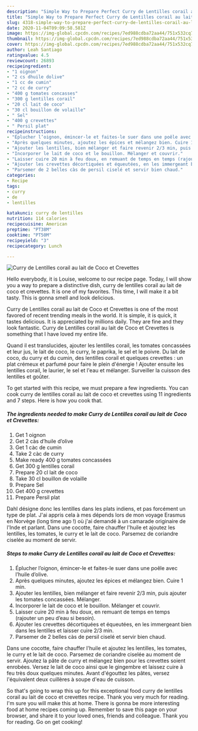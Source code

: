 ```yaml
---
description: "Simple Way to Prepare Perfect Curry de Lentilles corail au lait de Coco et Crevettes"
title: "Simple Way to Prepare Perfect Curry de Lentilles corail au lait de Coco et Crevettes"
slug: 4318-simple-way-to-prepare-perfect-curry-de-lentilles-corail-au-lait-de-coco-et-crevettes
date: 2020-11-04T09:09:58.581Z
image: https://img-global.cpcdn.com/recipes/7ed988cdba72aa44/751x532cq70/curry-de-lentilles-corail-au-lait-de-coco-et-crevettes-photo-principale-de-la-recette.jpg
thumbnail: https://img-global.cpcdn.com/recipes/7ed988cdba72aa44/751x532cq70/curry-de-lentilles-corail-au-lait-de-coco-et-crevettes-photo-principale-de-la-recette.jpg
cover: https://img-global.cpcdn.com/recipes/7ed988cdba72aa44/751x532cq70/curry-de-lentilles-corail-au-lait-de-coco-et-crevettes-photo-principale-de-la-recette.jpg
author: Leah Santiago
ratingvalue: 4.5
reviewcount: 26893
recipeingredient:
- "1 oignon"
- "2 cs dhuile dolive"
- "1 cc de cumin"
- "2 cc de curry"
- "400 g tomates concasses"
- "300 g lentilles corail"
- "20 cl lait de coco"
- "30 cl bouillon de volaille"
- " Sel"
- "400 g crevettes"
- " Persil plat"
recipeinstructions:
- "Éplucher l’oignon, émincer-le et faites-le suer dans une poêle avec l’huile d’olive."
- "Après quelques minutes, ajoutez les épices et mélangez bien. Cuire 1 min."
- "Ajouter les lentilles, bien mélanger et faire revenir 2/3 min, puis ajouter les tomates concassées. Mélanger."
- "Incorporer le lait de coco et le bouillon. Mélanger et couvrir."
- "Laisser cuire 20 min à feu doux, en remuant de temps en temps (rajouter un peu d’eau si besoin)."
- "Ajouter les crevettes décortiquées et équeutées, en les immergeant bien dans les lentilles et laisser cuire 2/3 min."
- "Parsemer de 2 belles càs de persil ciselé et servir bien chaud."
categories:
- Recipe
tags:
- curry
- de
- lentilles

katakunci: curry de lentilles 
nutrition: 114 calories
recipecuisine: American
preptime: "PT38M"
cooktime: "PT50M"
recipeyield: "3"
recipecategory: Lunch

---
```



![Curry de Lentilles corail au lait de Coco et Crevettes](https://img-global.cpcdn.com/recipes/7ed988cdba72aa44/751x532cq70/curry-de-lentilles-corail-au-lait-de-coco-et-crevettes-photo-principale-de-la-recette.jpg)

Hello everybody, it is Louise, welcome to our recipe page. Today, I will show you a way to prepare a distinctive dish, curry de lentilles corail au lait de coco et crevettes. It is one of my favorites. This time, I will make it a bit tasty. This is gonna smell and look delicious.

Curry de Lentilles corail au lait de Coco et Crevettes is one of the most favored of recent trending meals in the world. It is simple, it is quick, it tastes delicious. It is appreciated by millions daily. They are fine and they look fantastic. Curry de Lentilles corail au lait de Coco et Crevettes is something that I have loved my entire life.

Quand il est translucides, ajouter les lentilles corail, les tomates concassées et leur jus, le lait de coco, le curry, le paprika, le sel et le poivre. Du lait de coco, du curry et du cumin, des lentilles corail et quelques crevettes : un plat crémeux et parfumé pour faire le plein d&#39;énergie ! Ajouter ensuite les lentilles corail, le laurier, le sel et l&#39;eau et mélanger. Surveiller la cuisson des lentilles et goûter.


To get started with this recipe, we must prepare a few ingredients. You can cook curry de lentilles corail au lait de coco et crevettes using 11 ingredients and 7 steps. Here is how you cook that.

<!--inarticleads1-->

##### The ingredients needed to make Curry de Lentilles corail au lait de Coco et Crevettes:

1. Get 1 oignon
1. Get 2 càs d’huile d’olive
1. Get 1 càc de cumin
1. Take 2 càc de curry
1. Make ready 400 g tomates concassées
1. Get 300 g lentilles corail
1. Prepare 20 cl lait de coco
1. Take 30 cl bouillon de volaille
1. Prepare  Sel
1. Get 400 g crevettes
1. Prepare  Persil plat


Dahl désigne donc les lentilles dans les plats indiens, et pas forcément un type de plat. J&#39;ai appris cela à mes dépends lors de mon voyage Erasmus en Norvège (long time ago !) où j&#39;ai demandé à un camarade originaire de l&#39;Inde et parlant. Dans une cocotte, faire chauffer l&#39;huile et ajoutez les lentilles, les tomates, le curry et le lait de coco. Parsemez de coriandre ciselée au moment de servir. 

<!--inarticleads2-->

##### Steps to make Curry de Lentilles corail au lait de Coco et Crevettes:

1. Éplucher l’oignon, émincer-le et faites-le suer dans une poêle avec l’huile d’olive.
1. Après quelques minutes, ajoutez les épices et mélangez bien. Cuire 1 min.
1. Ajouter les lentilles, bien mélanger et faire revenir 2/3 min, puis ajouter les tomates concassées. Mélanger.
1. Incorporer le lait de coco et le bouillon. Mélanger et couvrir.
1. Laisser cuire 20 min à feu doux, en remuant de temps en temps (rajouter un peu d’eau si besoin).
1. Ajouter les crevettes décortiquées et équeutées, en les immergeant bien dans les lentilles et laisser cuire 2/3 min.
1. Parsemer de 2 belles càs de persil ciselé et servir bien chaud.


Dans une cocotte, faire chauffer l&#39;huile et ajoutez les lentilles, les tomates, le curry et le lait de coco. Parsemez de coriandre ciselée au moment de servir. Ajoutez la pâte de curry et mélangez bien pour les crevettes soient enrobées. Versez le lait de coco ainsi que le gingembre et laissez cuire à feu très doux quelques minutes. Avant d&#39;égouttez les pâtes, versez l&#39;équivalent deux cuillères à soupe d&#39;eau de cuisson. 

So that's going to wrap this up for this exceptional food curry de lentilles corail au lait de coco et crevettes recipe. Thank you very much for reading. I'm sure you will make this at home. There is gonna be more interesting food at home recipes coming up. Remember to save this page on your browser, and share it to your loved ones, friends and colleague. Thank you for reading. Go on get cooking!
